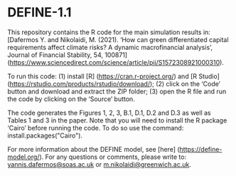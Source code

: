 # DEFINE-1.1
This repository contains the R code for the main simulation results in: [Dafermos Y. and Nikolaidi, M. (2021). ‘How can green differentiated capital requirements affect climate risks? A dynamic macrofinancial analysis’, Journal of Financial Stability, 54, 100871] (https://www.sciencedirect.com/science/article/pii/S1572308921000310).

To run this code: (1) install [R] (https://cran.r-project.org/) and [R Studio] (https://rstudio.com/products/rstudio/download/); (2) click on the ‘Code’ button and download and extract the ZIP folder; (3) open the R file and run the code by clicking on the ‘Source’ button.

The code generates the Figures 1, 2, 3, B.1, D.1, D.2 and D.3 as well as Tables 1 and 3 in the paper. Note that you will need to install the R package ‘Cairo’ before running the code. To do so use the command: install.packages("Cairo").

For more information about the DEFINE model, see [here] (https://define-model.org/). For any questions or comments, please write to: yannis.dafermos@soas.ac.uk or m.nikolaidi@greenwich.ac.uk. 
